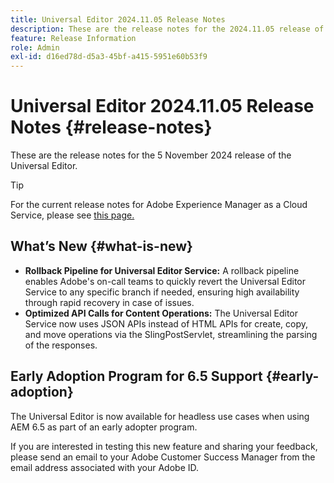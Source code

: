 ```yaml
---
title: Universal Editor 2024.11.05 Release Notes
description: These are the release notes for the 2024.11.05 release of the Universal Editor.
feature: Release Information
role: Admin
exl-id: d16ed78d-d5a3-45bf-a415-5951e60b53f9
---
```


# Universal Editor 2024.11.05 Release Notes {#release-notes}

These are the release notes for the 5 November 2024 release of the Universal Editor.

>[!TIP]
>
>For the current release notes for Adobe Experience Manager as a Cloud Service, please see [this page.](/help/release-notes/release-notes-cloud/release-notes-current.md)

## What’s New {#what-is-new}

* **Rollback Pipeline for Universal Editor Service:** A rollback pipeline enables Adobe's on-call teams to quickly revert the Universal Editor Service to any specific branch if needed, ensuring high availability through rapid recovery in case of issues.
* **Optimized API Calls for Content Operations:** The Universal Editor Service now uses JSON APIs instead of HTML APIs for create, copy, and move operations via the SlingPostServlet, streamlining the parsing of the responses.

## Early Adoption Program for 6.5 Support {#early-adoption}

The Universal Editor is now available for headless use cases when using AEM 6.5 as part of an early adopter program.

If you are interested in testing this new feature and sharing your feedback, please send an email to your Adobe Customer Success Manager from the email address associated with your Adobe ID. 
